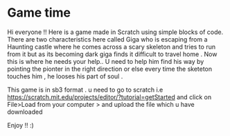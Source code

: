 # Game time 
Hi everyone !!
Here is a game made in Scratch using simple blocks of code.
There are two characteristics here called Giga who is escaping from a Haunting castle where he comes across a scary skeleton and tries to run from it but as its becoming dark giga finds it difficult to travel home . Now this is where he needs your help.. U need to help him find his way by pointing the pionter in the right direction or else every time the sketeton touches him , he looses his part of soul .

This game is in sb3 format . 
u need to go to scratch i.e https://scratch.mit.edu/projects/editor/?tutorial=getStarted 
and click on File>Load from your computer > 
and upload the file which u have downloaded 

Enjoy !! :)

